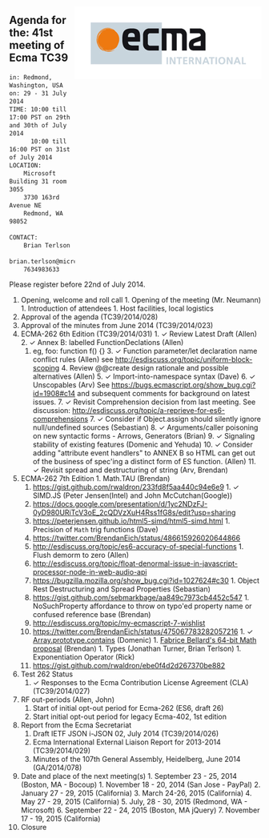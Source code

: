 <img src="../images/Ecma_RVB-003.jpg"
     align="right" alt="" />

## Agenda for the: 41st meeting of Ecma TC39

    in: Redmond, Washington, USA
    on: 29 - 31 July 2014
    TIME: 10:00 till 17:00 PST on 29th and 30th of July 2014
          10:00 till 16:00 PST on 31st of July 2014
    LOCATION:
        Microsoft Building 31 room 3055
        3730 163rd Avenue NE
        Redmond, WA 98052

    CONTACT:
        Brian Terlson
        brian.terlson@microsoft.com
        7634983633
        
Please register before 22nd of July 2014.

  1. Opening, welcome and roll call
    1. Opening of the meeting (Mr. Neumann)
    1. Introduction of attendees
    1. Host facilities, local logistics
  1. Approval of the agenda (TC39/2014/028)
  1. Approval of the minutes from June 2014 (TC39/2014/023)
  1. ECMA-262 6th Edition (TC39/2014/031)
    1. ✓ Review Latest Draft (Allen)
    2. ✓ Annex B: labelled FunctionDeclations (Allen)
      1. eg, foo: function f() {}
    3. ✓ Function parameter/let declaration name conflict rules (Allen) see http://esdiscuss.org/topic/uniform-block-scoping 
    4. Review @@create design rationale and possible alternatives (Allen)
    5. ✓ Import-into-namespace syntax (Dave)
    6. ✓ Unscopables (Arv)  See https://bugs.ecmascript.org/show_bug.cgi?id=1908#c14 and subsequent comments for background on latest issues.
    7. ✓ Revisit Comprehension decision from last meeting.  See discussion: http://esdiscuss.org/topic/a-reprieve-for-es6-comprehensions 
    7. ✓ Consider if Object.assign should silently ignore null/undefined sources (Sebastian)
    8. ✓ Arguments/caller poisoning on new syntactic forms - Arrows, Generators (Brian)
    9. ✓ Signaling stability of existing features (Domenic and Yehuda)
    10. ✓ Consider adding "attribute event handlers" to ANNEX B so HTML can get out of the business of spec'ing a distinct form of ES function. (Allen)
    11. ✓ Revisit spread and destructuring of string (Arv, Brendan)
  1. ECMA-262 7th Edition
    1. Math.TAU (Brendan) 
      1. https://gist.github.com/rwaldron/233fd8f5aa440c94e6e9
    1. ✓ SIMD.JS (Peter Jensen(Intel) and John McCutchan(Google))
      1. https://docs.google.com/presentation/d/1yc2NDzFJ-0yD980URiTcV3oE_2cQDVzXuH4Rss1fG8s/edit?usp=sharing
      1. https://peterjensen.github.io/html5-simd/html5-simd.html
    1. Precision of `Math` trig functions (Dave)
      1. https://twitter.com/BrendanEich/status/486615926020644866
      2. http://esdiscuss.org/topic/es6-accuracy-of-special-functions 
    1. Flush demorm to zero (Allen)
      2. http://esdiscuss.org/topic/float-denormal-issue-in-javascript-processor-node-in-web-audio-api
      3. https://bugzilla.mozilla.org/show_bug.cgi?id=1027624#c30
    1. Object Rest Destructuring and Spread Properties (Sebastian)
      1. https://gist.github.com/sebmarkbage/aa849c7973cb4452c547
    1. NoSuchProperty affordance to throw on typo'ed property name or confused reference base (Brendan)
      1. http://esdiscuss.org/topic/my-ecmascript-7-wishlist
      2. https://twitter.com/BrendanEich/status/475067783282057216
    1. ✓ [Array.prototype.contains](https://github.com/domenic/Array.prototype.contains/) (Domenic)
    1. [Fabrice Bellard's 64-bit Math proposal](http://esdiscuss.org/topic/efficient-64-bit-arithmetic) (Brendan)
    1. Types (Jonathan Turner, Brian Terlson)
    1. Exponentiation Operator (Rick)
      1. https://gist.github.com/rwaldron/ebe0f4d2d267370be882    
  1. Test 262 Status
     1. ✓ Responses to the Ecma Contribution License Agreement (CLA) (TC39/2014/027)    
  1. RF out-periods (Allen, John)
     1. Start of initial opt-out period for Ecma-262 (ES6, draft 26)
     2. Start initial opt-out period for legacy Ecma-402, 1st edition
  1. Report from the Ecma Secretariat
     1. Draft IETF JSON i-JSON 02, July 2014 (TC39/2014/026)
     2. Ecma International External Liaison Report for 2013-2014 (TC39/2014/029)
     3. Minutes of the 107th General Assembly, Heidelberg, June 2014 (GA/2014/078)
  1. Date and place of the next meeting(s)
    1. September 23 - 25, 2014 (Boston, MA - Bocoup)
    1. November 18 - 20, 2014 (San Jose - PayPal)
    2. January 27 - 29, 2015 (California)
    3. March 24-26, 2015 (California)
    4. May 27 - 29, 2015 (California)
    5. July, 28 - 30, 2015 (Redmond, WA - Microsoft)
    6. September 22  - 24, 2015 (Boston, MA jQuery)
    7. November 17 - 19, 2015 (California)
  1.  Closure
